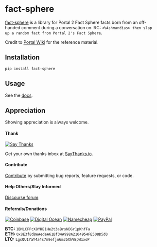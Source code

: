# fact-sphere

[fact-sphere](https://github.com/thebigmunch/fact-sphere) is a library for Portal 2 Fact Sphere facts
born from an off-handed comment during a conversation on IRC:
``<%Ashmandias> then slap up a random fact from Portal 2's Fact Sphere``.

Credit to [Portal Wiki](https://theportalwiki.com/wiki/List_of_Fact_Sphere_facts) for the reference material.


## Installation

``pip install fact-sphere``


## Usage

See the [docs](https://fact-sphere.readthedocs.io).


## Appreciation

Showing appreciation is always welcome.

#### Thank

[![Say Thanks](https://img.shields.io/badge/thank-thebigmunch-blue.svg?style=flat-square)](https://saythanks.io/to/thebigmunch)

Get your own thanks inbox at [SayThanks.io](https://saythanks.io/).

#### Contribute

[Contribute](https://github.com/thebigmunch/fact-sphere/blob/master/.github/CONTRIBUTING.md) by submitting bug reports, feature requests, or code.

#### Help Others/Stay Informed

[Discourse forum](https://forum.thebigmunch.me/)

#### Referrals/Donations

[![Coinbase](https://img.shields.io/badge/Coinbase-referral-orange.svg?style=flat-square)](https://www.coinbase.com/join/52502f01e0fdd4d3ef000253) [![Digital Ocean](https://img.shields.io/badge/Digital_Ocean-referral-orange.svg?style=flat-square)](https://m.do.co/c/3823208a0597) [![Namecheap](https://img.shields.io/badge/Namecheap-referral-orange.svg?style=flat-square)](https://www.namecheap.com/?aff=67208) [![PayPal](https://img.shields.io/badge/PayPal-donate-brightgreen.svg?style=flat-square)](https://www.paypal.com/cgi-bin/webscr?cmd=_donations&business=DHDVLSYW8V8N4&lc=US&item_name=thebigmunch&currency_code=USD)

**BTC:** ``1BMLCFPcX8YHE1He2t3aBrsNDGr1pKhfFa``  
**ETH:** ``0x8E3f8d8eAedeA61Bf34A998A2104954FE508D5d0``  
**LTC:** ``LgsQU1YaY4a4s7m9efjn6m35XhVEpW1xoP``

